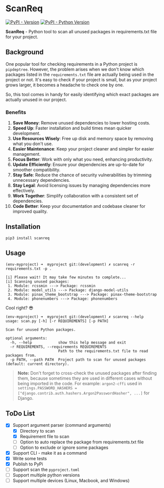 # ScanReq

[![PyPI - Version](https://img.shields.io/pypi/v/scanreq.svg)](https://pypi.org/project/scanreq)
[![PyPI - Python Version](https://img.shields.io/pypi/pyversions/scanreq.svg)](https://pypi.org/project/scanreq)

**ScanReq** - Python tool to scan all unused packages in requirements.txt file for your project.

## Background

One popular tool for checking requirements in a Python project is `pipdeptree`. However, the problem arises when we don't know which packages listed in the `requirements.txt` file are actually being used in the project or not. It's easy to check if your project is small, but as your project grows larger, it becomes a headache to check one by one.

So, this tool comes in handy for easily identifying which exact packages are actually unused in our project.

### Benefits

1. **Save Money**: Remove unused dependencies to lower hosting costs.
2. **Speed Up**: Faster installation and build times mean quicker development.
3. **Use Resources Wisely**: Free up disk and memory space by removing what you don't use.
4. **Easier Maintenance**: Keep your project cleaner and simpler for easier management.
5. **Focus Better**: Work with only what you need, enhancing productivity.
6. **Update Efficiently**: Ensure your dependencies are up-to-date for smoother compatibility.
7. **Stay Safe**: Reduce the chance of security vulnerabilities by trimming unnecessary dependencies.
8. **Stay Legal**: Avoid licensing issues by managing dependencies more effectively.
9. **Work Together**: Simplify collaboration with a consistent set of dependencies.
10. **Code Better**: Keep your documentation and codebase cleaner for improved quality.


## Installation


```console
pip3 install scanreq
```


## Usage

```console
(env-myproject) ➜  myproject git:(development) ✗ scanreq -r requirements.txt -p .

[i] Please wait! It may take few minutes to complete...
[i] Scanning unused packages:
 1. Module: rcssmin ---> Package: rcssmin
 2. Module: model_utils ---> Package: django-model-utils
 3. Module: pinax_theme_bootstrap ---> Package: pinax-theme-bootstrap
 4. Module: phonenumbers ---> Package: phonenumbers
```

Cool right? 😎

```console
(env-myproject) ➜  myproject git:(development) ✗ scanreq --help
usage: scan.py [-h] [-r REQUIREMENTS] [-p PATH]

Scan for unused Python packages.

optional arguments:
  -h, --help            show this help message and exit
  -r REQUIREMENTS, --requirements REQUIREMENTS
                        Path to the requirements.txt file to read packages from.
  -p PATH, --path PATH  Project path to scan for unused packages (default: current directory).
```

> **Note:** Don't forget to cross-check the unused packages after finding them,
> because sometimes they are used in different cases without being imported in the code.
> For example: `argon2-cffi` used in `settings.PASSWORD_HASHERS = ["django.contrib.auth.hashers.Argon2PasswordHasher", ...]` for Django.


## ToDo List

- [x] Support argument parser (command arguments)
   - [x] Directory to scan
   - [x] Requirement file to scan
   - [ ] Option to auto replace the package from requirements.txt file
   - [ ] Option to exclude or ignore some packages
- [x] Support CLI - make it as a command
- [x] Write some tests
- [x] Publish to PyPi
- [ ] Support scan the `pyproject.toml`
- [ ] Support multiple python versions
- [ ] Support multiple devices (Linux, Macbook, and Windows)
